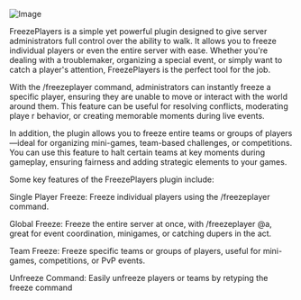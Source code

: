 ![Image](https://github.com/user-attachments/assets/491d77a9-2ad4-401a-acfc-fc88f8a9c3d2)

FreezePlayers is a simple yet powerful plugin designed to give server administrators full control over the ability to walk. 
It allows you to freeze individual players or even the entire server with ease. Whether you're dealing with a troublemaker, 
organizing a special event, or simply want to catch a player's attention, FreezePlayers is the perfect tool for the job.

With the /freezeplayer command, administrators can instantly freeze a specific player, ensuring they are unable to 
move or interact with the world around them. This feature can be useful for resolving conflicts, moderating playe
r behavior, or creating memorable moments during live events.

In addition, the plugin allows you to freeze entire teams or groups of players—ideal for organizing mini-games, 
team-based challenges, or competitions. You can use this feature to halt certain teams at key moments during
gameplay, ensuring fairness and adding strategic elements to your games.

Some key features of the FreezePlayers plugin include:

Single Player Freeze: Freeze individual players using the /freezeplayer <player> command.

Global Freeze: Freeze the entire server at once, with /freezeplayer @a, great for event coordination, minigames, or catching dupers in the act.

Team Freeze: Freeze specific teams or groups of players, useful for mini-games, competitions, or PvP events.

Unfreeze Command: Easily unfreeze players or teams by retyping the freeze command

